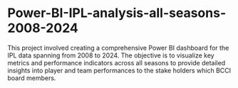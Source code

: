 # Power-BI-IPL-analysis-all-seasons-2008-2024
This project involved creating a comprehensive Power BI dashboard for the IPL data spanning from 2008 to 2024. The objective is to visualize key metrics and performance indicators across all seasons to provide detailed insights into player and team performances to the stake holders which BCCI board members.
